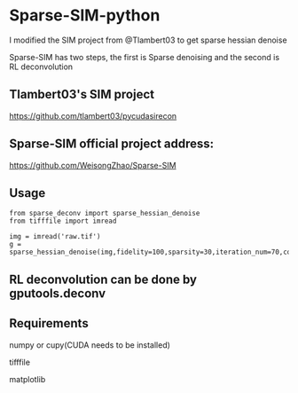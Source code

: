 # Sparse-SIM-python
I modified the SIM project from @Tlambert03 to get sparse hessian denoise

Sparse-SIM has two steps, the first is Sparse denoising and the second is RL deconvolution
## Tlambert03's SIM project
https://github.com/tlambert03/pycudasirecon
## Sparse-SIM official project address:
https://github.com/WeisongZhao/Sparse-SIM

## Usage
```
from sparse_deconv import sparse_hessian_denoise
from tifffile import imread

img = imread('raw.tif')
g = sparse_hessian_denoise(img,fidelity=100,sparsity=30,iteration_num=70,contiz=0.8)
```
## RL deconvolution can be done by gputools.deconv
## Requirements

numpy or cupy(CUDA needs to be installed)

tifffile

matplotlib

